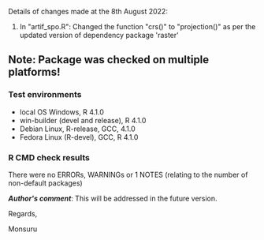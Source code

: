 
 
Details of changes made at the 8th August 2022:

1. In "artif_spo.R": 
Changed the function "crs()" to "projection()" as 
per the updated version of dependency package 'raster' 

## Note: Package was checked on multiple platforms! 

### Test environments
* local OS Windows, R 4.1.0
* win-builder (devel and release), R 4.1.0
* Debian Linux, R-release, GCC, 4.1.0
* Fedora Linux (R-devel), GCC, R 4.1.0 


### R CMD check results
There were no ERRORs, WARNINGs or 1 NOTES (relating to the number of non-default packages) 

***Author's comment***: This will be addressed in the future version.

Regards,

Monsuru


